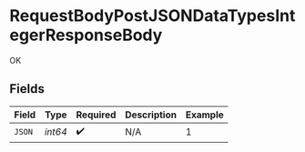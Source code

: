 # RequestBodyPostJSONDataTypesIntegerResponseBody

OK


## Fields

| Field              | Type               | Required           | Description        | Example            |
| ------------------ | ------------------ | ------------------ | ------------------ | ------------------ |
| `JSON`             | *int64*            | :heavy_check_mark: | N/A                | 1                  |